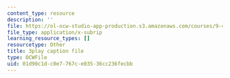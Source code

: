 ```yaml
---
content_type: resource
description: ''
file: https://ol-ocw-studio-app-production.s3.amazonaws.com/courses/9-40-introduction-to-neural-computation-spring-2018/01d90c1dc0e7767ce03536cc236fecbb_4ip-4ai6kN8.srt
file_type: application/x-subrip
learning_resource_types: []
resourcetype: Other
title: 3play caption file
type: OCWFile
uid: 01d90c1d-c0e7-767c-e035-36cc236fecbb
---
```

